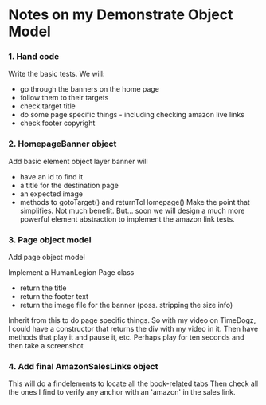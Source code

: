 # Notes on my Demonstrate Object Model

### 1. Hand code
Write the basic tests. We will:
* go through the banners on the home page
* follow them to their targets
* check target title
* do some page specific things - including checking amazon live links
* check footer copyright

### 2. HomepageBanner object
Add basic element object layer
banner will
* have an id to find it
* a title for the destination page
* an expected image
* methods to gotoTarget() and returnToHomepage()
Make the point that simplifies. Not much benefit. But...
soon we will design a much more powerful element abstraction to implement the amazon link tests. 

### 3. Page object model
Add page object model

Implement a HumanLegion Page class
* return the title
* return the footer text
* return the image file for the banner (poss. stripping the size info)

Inherit from this to do page specific things.
So with my video on TimeDogz, I could have a constructor that returns the
div with my video in it.
Then have methods that play it and pause it, etc.
Perhaps play for ten seconds and then take a screenshot

### 4. Add final AmazonSalesLinks object
This will do a findelements to locate all the book-related tabs
Then check all the ones I find to verify any anchor with an 
'amazon' in the sales link.

